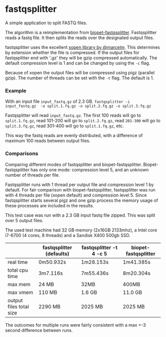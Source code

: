 # fastqsplitter

A simple application to split FASTQ files.

The algorithm is a reimplementation from [biopet-fastqsplitter](
https://github.com/biopet/fastqsplitter). Fastqsplitter reads a fastq
file. It then splits the reads over the designated output files.

fastqsplitter uses the excellent [xopen library by @marcelm](
https://github.com/marcelm/xopen). This determines by extension whether the 
file is compressed. If the output files for fastqsplitter end with '.gz' they 
will be gzip compressed automatically. The default compression level is 1 and
can be changed by using the `-c` flag. 

Because of xopen the output files will be compressed using pigz (parallel gzip).
The number of threads can be set with the `-t` flag. The default is 1. 

### Example

With an input file `input_fastq.gz` of 2.3 GB. 
`fastqsplitter -i input_fastq.gz 
-o split.1.fq.gz -o split.2.fq.gz -o split.3.fq.gz`

Fastqsplitter will read `input_fastq.gz`. The first 100 reads will go
to `split.1.fq.gz`, read 101-200 will go to `split.2.fq.gz`, read
`201-300` will go to `split.3.fq.gz`, read 301-400 will go to `split.1.fq.gz`,
 etc. 

This way the fastq reads are evenly distributed, with a difference of maximum
100 reads between output files.


### Comparisons

Comparing different modes of fastqsplitter and biopet-fastqsplitter. 
Biopet-fastqsplitter has only one mode: compression level 5, and an unknown number
of threads per file.

Fastqsplitter runs with 1 thread per output file and compression level 1 by default.
For fair comparison with biopet-fastqsplitter, fastqsplitter was run with 4
threads per file (xopen default) and compression level 5. Since fastqsplitter
starts several pigz and one gzip process the memory usage of these processes
are included in the results.

This test case was run with  a 2.3 GB input fastq file zipped. 
This was split over 5 output files.

The used test machine had 32 GB memory (2x16GB 2133mhz), a Intel core i7-6700
(4 cores, 8 threads) and a Sandisk X400 500gb SSD.

|                       | fastqsplitter (defaults) | fastqsplitter -t 4 -c 5 |  biopet-fastqsplitter |
| --------------------  | ------------------------ | ----------------------- | --------------------- |
|real time              | 0m50.932s                | 1m28.153s               | 1m41.385s             |
|total cpu time         | 3m7.116s                 | 7m55.436s               | 8m20.304s             |
|max mem                | 24 MB                    | 32MB                    | 400MB                 |
|max vmem               | 110 MB                   | 1.6 GB                  | 11.0 GB               |
|output files total size| 2290 MB                  | 2025 MB                 | 2025 MB               |

The outcomes for multiple runs were fairly consistent with a max +-3 second difference between runs.